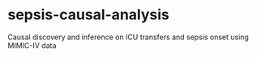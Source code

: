 # sepsis-causal-analysis
Causal discovery and inference on ICU transfers and sepsis onset using MIMIC-IV data
